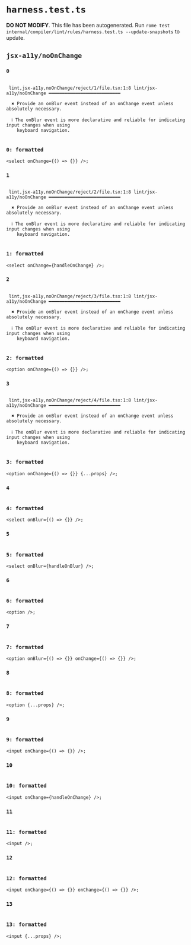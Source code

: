# `harness.test.ts`

**DO NOT MODIFY**. This file has been autogenerated. Run `rome test internal/compiler/lint/rules/harness.test.ts --update-snapshots` to update.

## `jsx-a11y/noOnChange`

### `0`

```

 lint,jsx-a11y,noOnChange/reject/1/file.tsx:1:8 lint/jsx-a11y/noOnChange ━━━━━━━━━━━━━━━━━━━━━━━━━━━

  ✖ Provide an onBlur event instead of an onChange event unless absolutely necessary.

  ℹ The onBlur event is more declarative and reliable for indicating input changes when using
    keyboard navigation.


```

### `0: formatted`

```tsx
<select onChange={() => {}} />;

```

### `1`

```

 lint,jsx-a11y,noOnChange/reject/2/file.tsx:1:8 lint/jsx-a11y/noOnChange ━━━━━━━━━━━━━━━━━━━━━━━━━━━

  ✖ Provide an onBlur event instead of an onChange event unless absolutely necessary.

  ℹ The onBlur event is more declarative and reliable for indicating input changes when using
    keyboard navigation.


```

### `1: formatted`

```tsx
<select onChange={handleOnChange} />;

```

### `2`

```

 lint,jsx-a11y,noOnChange/reject/3/file.tsx:1:8 lint/jsx-a11y/noOnChange ━━━━━━━━━━━━━━━━━━━━━━━━━━━

  ✖ Provide an onBlur event instead of an onChange event unless absolutely necessary.

  ℹ The onBlur event is more declarative and reliable for indicating input changes when using
    keyboard navigation.


```

### `2: formatted`

```tsx
<option onChange={() => {}} />;

```

### `3`

```

 lint,jsx-a11y,noOnChange/reject/4/file.tsx:1:8 lint/jsx-a11y/noOnChange ━━━━━━━━━━━━━━━━━━━━━━━━━━━

  ✖ Provide an onBlur event instead of an onChange event unless absolutely necessary.

  ℹ The onBlur event is more declarative and reliable for indicating input changes when using
    keyboard navigation.


```

### `3: formatted`

```tsx
<option onChange={() => {}} {...props} />;

```

### `4`

```

```

### `4: formatted`

```tsx
<select onBlur={() => {}} />;

```

### `5`

```

```

### `5: formatted`

```tsx
<select onBlur={handleOnBlur} />;

```

### `6`

```

```

### `6: formatted`

```tsx
<option />;

```

### `7`

```

```

### `7: formatted`

```tsx
<option onBlur={() => {}} onChange={() => {}} />;

```

### `8`

```

```

### `8: formatted`

```tsx
<option {...props} />;

```

### `9`

```

```

### `9: formatted`

```tsx
<input onChange={() => {}} />;

```

### `10`

```

```

### `10: formatted`

```tsx
<input onChange={handleOnChange} />;

```

### `11`

```

```

### `11: formatted`

```tsx
<input />;

```

### `12`

```

```

### `12: formatted`

```tsx
<input onChange={() => {}} onChange={() => {}} />;

```

### `13`

```

```

### `13: formatted`

```tsx
<input {...props} />;

```
